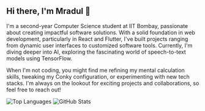 ## Hi there, I'm Mradul 👋


I'm a second-year Computer Science student at IIT Bombay, passionate about creating impactful software solutions. With a solid foundation in web development, particularly in React and Flutter, I've built projects ranging from dynamic user interfaces to customized software tools. Currently, I'm diving deeper into AI, exploring the fascinating world of speech-to-text models using TensorFlow.

When I'm not coding, you might find me refining my mental calculation skills, tweaking my Conky configuration, or experimenting with new tech stacks. I'm always on the lookout for exciting projects and collaborations, so feel free to reach out!



![Top Languages](https://github-readme-stats.vercel.app/api/top-langs/?username=mradul-001&theme=aura)
![GitHub Stats](https://github-readme-stats.vercel.app/api?username=mradul-001&show_icons=true&theme=aura)

<!--- [![GitHub Streak](https://streak-stats.demolab.com?user=mradul-001&theme=tokyonight)](https://git.io/streak-stats)
